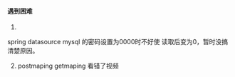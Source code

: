 #### 遇到困难

1.
spring datasource mysql 的密码设置为0000时不好使
读取后变为0，暂时没搞清楚原因。

2. postmaping
getmaping 看错了视频